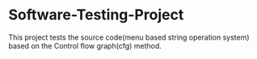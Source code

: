 # Software-Testing-Project
This project tests the source code(menu based string operation system) based on the Control flow graph(cfg) method.

